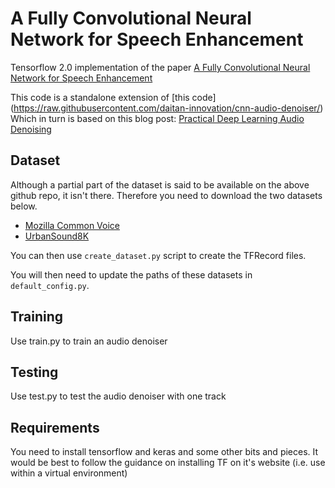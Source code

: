 # A Fully Convolutional Neural Network for Speech Enhancement

Tensorflow 2.0 implementation of the paper [A Fully Convolutional Neural Network for Speech Enhancement](https://pdfs.semanticscholar.org/9ed8/e2f6c338f4e0d1ab0d8e6ab8b836ea66ae95.pdf)

This code is a standalone extension of [this code] (https://raw.githubusercontent.com/daitan-innovation/cnn-audio-denoiser/)
Which in turn is based on this blog post: [Practical Deep Learning Audio Denoising](https://medium.com/better-programming/practical-deep-learning-audio-denoising-79c1c1aea299)

## Dataset

Although a partial part of the dataset is said to be available on the above
github repo, it isn't there.  Therefore you need to download the two datasets
below. 

- [Mozilla Common Voice](https://voice.mozilla.org/)
- [UrbanSound8K](https://urbansounddataset.weebly.com/urbansound8k.html)

You can then use ```create_dataset.py``` script to create the TFRecord files. 

You will then need to update the paths of these datasets in ```default_config.py```.

## Training

Use train.py to train an audio denoiser

## Testing

Use test.py to test the audio denoiser with one track

## Requirements

You need to install tensorflow and keras and some other bits and pieces.  It
would be best to follow the guidance on installing TF on it's website (i.e. use
within a virtual environment)

